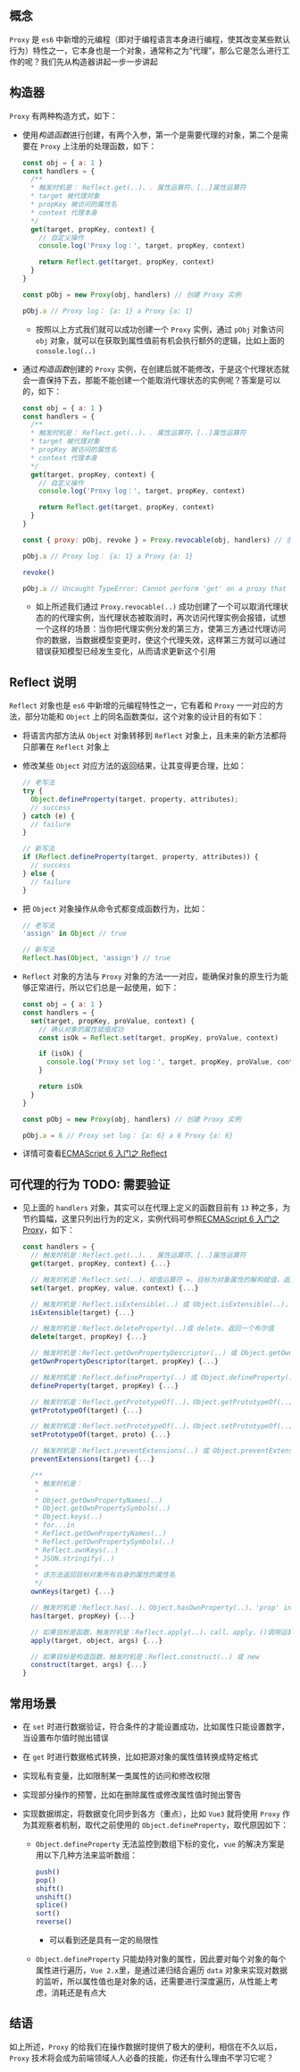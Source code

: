 ## 概念

`Proxy` 是 `es6` 中新增的元编程（即对于编程语言本身进行编程，使其改变某些默认行为）特性之一，它本身也是一个对象，通常称之为“代理”，那么它是怎么进行工作的呢？我们先从构造器讲起一步一步讲起

## 构造器

`Proxy` 有两种构造方式，如下：

- 使用*构造函数*进行创建，有两个入参，第一个是需要代理的对象，第二个是需要在 `Proxy` 上注册的处理函数，如下：

  ```js
  const obj = { a: 1 }
  const handlers = {
    /**
    * 触发时机是： Reflect.get(..)、. 属性运算符、[..]属性运算符
    * target 被代理对象
    * propKey 被访问的属性名
    * context 代理本身
    */
    get(target, propKey, context) {
      // 自定义操作
      console.log('Proxy log：', target, propKey, context)

      return Reflect.get(target, propKey, context)
    }
  }

  const pObj = new Proxy(obj, handlers) // 创建 Proxy 实例

  pObj.a // Proxy log： {a: 1} a Proxy {a: 1}
  ```

  - 按照以上方式我们就可以成功创建一个 `Proxy` 实例，通过 `pObj` 对象访问 `obj` 对象，就可以在获取到属性值前有机会执行额外的逻辑，比如上面的 `console.log(..)`

- 通过*构造函数*创建的 `Proxy` 实例，在创建后就不能修改，于是这个代理状态就会一直保持下去，那能不能创建一个能取消代理状态的实例呢？答案是可以的，如下：

  ```js
  const obj = { a: 1 }
  const handlers = {
    /**
    * 触发时机是： Reflect.get(..)、. 属性运算符、[..]属性运算符
    * target 被代理对象
    * propKey 被访问的属性名
    * context 代理本身
    */
    get(target, propKey, context) {
      // 自定义操作
      console.log('Proxy log：', target, propKey, context)

      return Reflect.get(target, propKey, context)
    }
  }

  const { proxy: pObj, revoke } = Proxy.revocable(obj, handlers) // 创建 Proxy 实例

  pObj.a // Proxy log： {a: 1} a Proxy {a: 1}

  revoke()

  pObj.a // Uncaught TypeError: Cannot perform 'get' on a proxy that has been revoked
  ```

  - 如上所述我们通过 `Proxy.revocable(..)` 成功创建了一个可以取消代理状态的的代理实例，当代理状态被取消时，再次访问代理实例会报错，试想一个这样的场景：当你把代理实例分发的第三方，使第三方通过代理访问你的数据，当数据模型变更时，使这个代理失效，这样第三方就可以通过错误获知模型已经发生变化，从而请求更新这个引用

## Reflect 说明

`Reflect` 对象也是 `es6` 中新增的元编程特性之一，它有着和 `Proxy` 一一对应的方法，部分功能和 `Object` 上的同名函数类似，这个对象的设计目的有如下：

- 将语言内部方法从 `Object` 对象转移到 `Reflect` 对象上，且未来的新方法都将只部署在 `Reflect` 对象上

- 修改某些 `Object` 对应方法的返回结果，让其变得更合理，比如：

  ```js
  // 老写法
  try {
    Object.defineProperty(target, property, attributes);
    // success
  } catch (e) {
    // failure
  }

  // 新写法
  if (Reflect.defineProperty(target, property, attributes)) {
    // success
  } else {
    // failure
  }
  ```

- 把 `Object` 对象操作从命令式都变成函数行为，比如：

  ```js
  // 老写法
  'assign' in Object // true

  // 新写法
  Reflect.has(Object, 'assign') // true
  ```

- `Reflect` 对象的方法与 `Proxy` 对象的方法一一对应，能确保对象的原生行为能够正常进行，所以它们总是一起使用，如下：

  ```js
  const obj = { a: 1 }
  const handlers = {
    set(target, propKey, proValue, context) {
      // 确认对象的属性赋值成功
      const isOk = Reflect.set(target, propKey, proValue, context)

      if (isOk) {
        console.log('Proxy set log：', target, propKey, proValue, context)
      }

      return isOk
    }
  }

  const pObj = new Proxy(obj, handlers) // 创建 Proxy 实例

  pObj.a = 6 // Proxy set log： {a: 6} a 6 Proxy {a: 6}
  ```

- 详情可查看[ECMAScript 6 入门之 Reflect](http://es6.ruanyifeng.com/#docs/reflect)

## 可代理的行为 TODO: 需要验证

- 见上面的 `handlers` 对象，其实可以在代理上定义的函数目前有 `13` 种之多，为节约篇幅，这里只列出行为的定义，实例代码可参照[ECMAScript 6 入门之 Proxy](http://es6.ruanyifeng.com/#docs/proxy)，如下：

  ```js
  const handlers = {
    // 触发时机是：Reflect.get(..)、. 属性运算符、[..]属性运算符
    get(target, propKey, context) {...}

    // 触发时机是：Reflect.set(..)、赋值运算符 =、目标为对象属性的解构赋值，返回一个布尔值
    set(target, propKey, value, context) {...}

    // 触发时机是：Reflect.isExtensible(..) 或 Object.isExtensible(..)，返回一个布尔值
    isExtensible(target) {...}

    // 触发时机是：Reflect.deleteProperty(..)或 delete，返回一个布尔值
    delete(target, propKey) {...}

    // 触发时机是：Reflect.getOwnPropertyDescriptor(..) 或 Object.getOwnPropertyDescriptor(..)
    getOwnPropertyDescriptor(target, propKey) {...}

    // 触发时机是：Reflect.defineProperty(..) 或 Object.defineProperty(..)
    defineProperty(target, propKey) {...}

    // 触发时机是：Reflect.getPrototypeOf(..)、Object.getPrototypeOf(..)、__proto__、Object.isPrototypeOf(..)、instanceof
    getPrototypeOf(target) {...}

    // 触发时机是：Reflect.setPrototypeOf(..)、Object.setPrototypeOf(..)、__proto__
    setPrototypeOf(target, proto) {...}

    // 触发时机是：Reflect.preventExtensions(..) 或 Object.preventExtensions(..)
    preventExtensions(target) {...}

    /**
     * 触发时机是：
     *
     * Object.getOwnPropertyNames(..)
     * Object.getOwnPropertySymbols(..)
     * Object.keys(..)
     * for...in
     * Reflect.getOwnPropertyNames(..)
     * Reflect.getOwnPropertySymbols(..)
     * Reflect.ownKeys(..)
     * JSON.stringify(..)
     *
     * 该方法返回目标对象所有自身的属性的属性名
     */
    ownKeys(target) {...}

    // 触发时机是：Reflect.has(..)、Object.hasOwnProperty(..)、'prop' in obj
    has(target, propKey) {...}

    // 如果目标是函数，触发时机是：Reflect.apply(..)、call、apply，()调用运算符
    apply(target, object, args) {...}

    // 如果目标是构造函数，触发时机是：Reflect.construct(..) 或 new
    construct(target, args) {...}
  }
  ```

## 常用场景

- 在 `set` 时进行数据验证，符合条件的才能设置成功，比如属性只能设置数字，当设置布尔值时抛出错误

- 在 `get` 时进行数据格式转换，比如把源对象的属性值转换成特定格式

- 实现私有变量，比如限制某一类属性的访问和修改权限

- 实现部分操作的预警，比如在删除属性或修改属性值时抛出警告

- 实现数据绑定，将数据变化同步到各方（重点），比如 `Vue3` 就将使用 `Proxy` 作为其观察者机制，取代之前使用的 `Object.defineProperty`，取代原因如下：

  - `Object.defineProperty` 无法监控到数组下标的变化，`vue` 的解决方案是用以下几种方法来监听数组：

    ```js
    push()
    pop()
    shift()
    unshift()
    splice()
    sort()
    reverse()
    ```

    - 可以看到还是具有一定的局限性

  - `Object.defineProperty` 只能劫持对象的属性，因此要对每个对象的每个属性进行遍历，`Vue 2.x`里，是通过递归结合遍历 `data` 对象来实现对数据的监听，所以属性值也是对象的话，还需要进行深度遍历，从性能上考虑，消耗还是有点大

## 结语

如上所述，`Proxy` 的给我们在操作数据时提供了极大的便利，相信在不久以后，`Proxy` 技术将会成为前端领域人人必备的技能，你还有什么理由不学习它呢？
